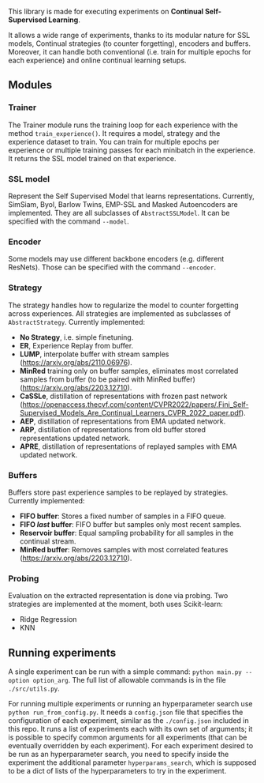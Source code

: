 This library is made for executing experiments on **Continual Self-Supervised Learning**. 

It allows a wide range of experiments, thanks to its modular nature for SSL models, Continual strategies (to counter forgetting), encoders and buffers.
Moreover, it can handle both conventional (i.e. train for multiple epochs for each experience) and online continual learning setups.

## Modules

### Trainer
The Trainer module runs the training loop for each experience with the method `train_experience()`. It requires a model, strategy and the experience dataset to train. You can train for multiple epochs per experience or multiple training passes for each minibatch in the experience. It returns the SSL model trained on that experience.

### SSL model
Represent the Self Supervised Model that learns representations. Currently, SimSiam, Byol, Barlow Twins, EMP-SSL and Masked Autoencoders are implemented.
They are all subclasses of `AbstractSSLModel`. It can be specified with the command `--model`.

### Encoder
Some models may use different backbone encoders (e.g. different ResNets). Those can be specified with the command `--encoder`.

### Strategy
The strategy handles how to regularize the model to counter forgetting across experiences. All strategies are implemented as subclasses of `AbstractStrategy`.
Currently implemented:
- **No Strategy**, i.e. simple finetuning.
- **ER**, Experience Replay from buffer.
- **LUMP**, interpolate buffer with stream samples (https://arxiv.org/abs/2110.06976).
- **MinRed** training only on buffer samples, eliminates most correlated samples from buffer (to be paired with MinRed buffer) (https://arxiv.org/abs/2203.12710).
- **CaSSLe**, distillation of representations with frozen past network (https://openaccess.thecvf.com/content/CVPR2022/papers/.Fini_Self-Supervised_Models_Are_Continual_Learners_CVPR_2022_paper.pdf).
- **AEP**, distillation of representations from EMA updated network.
- **ARP**, distillation of representations from old buffer stored representations updated network.
- **APRE**, distillation of representations of replayed samples with EMA updated network.

### Buffers
Buffers store past experience samples to be replayed by strategies. Currently implemented:
- **FIFO buffer**: Stores a fixed number of samples in a FIFO queue.
- **FIFO *last* buffer**: FIFO buffer but samples only most recent samples.
- **Reservoir buffer**: Equal sampling probability for all samples in the continual stream.
- **MinRed buffer**: Removes samples with most correlated features (https://arxiv.org/abs/2203.12710).

### Probing
Evaluation on the extracted representation is done via probing. Two strategies are implemented at the moment, both uses Scikit-learn:
- Ridge Regression
- KNN

## Running experiments
A single experiment can be run with a simple command: `python main.py --option option_arg`. The full list of allowable commands is in the file `./src/utils.py`.

For running multiple experiments or running an hyperparameter search use `python run_from_config.py`. It needs a `config.json` file that specifies the configuration of each experiment, similar as the `./config.json` included in this repo.
It runs a list of experiments each with its own set of arguments; it is possible to specify common arguments for all experiments (that can be eventually overridden by each experiment). 
For each experiment desired to be run as an hyperparameter search, you need to specify  inside the experiment the additional parameter `hyperparams_search`, which is supposed to be a dict of lists of the hyperparameters to try in the experiment.





